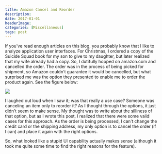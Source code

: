```yaml
---
title: Amazon Cancel and Reorder
description: 
date: 2017-01-01
headerImage: 
categories: [Miscellaneous]
tags: post
---
```


If you've read enough articles on this blog, you probably know that I like to analyze application user interfaces. For Christmas, I ordered a copy of the Suicide Squad book for my son to give to my daughter, but later realized that my wife already had a copy. So, I dutifully hopped on amazon.com and cancelled the order. The order was in the process of being picked for shipment, so Amazon couldn't guarantee it would be cancelled, but what surprised me was the option they presented to enable me to order the product again. See the figure below:

![](/images/2017/amazon-cancel-page.png)

I laughed out loud when I saw it; was that really a use case? Someone was canceling an item only to reorder it? As I thought through the options, it just didn't seem to make sense. My thought was to write about the silliness of that option, but as I wrote this post, I realized that there were some valid cases for this approach. As the order is being processed, I can't change the credit card or the shipping address, my only option is to cancel the order (if I can) and place it again with the right options.

So, what looked like a stupid UI capability actually makes sense (although it took me quite some time to find the right reasons for the feature).
